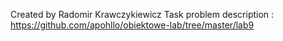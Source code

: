 Created by Radomir Krawczykiewicz
Task problem description : https://github.com/apohllo/obiektowe-lab/tree/master/lab9